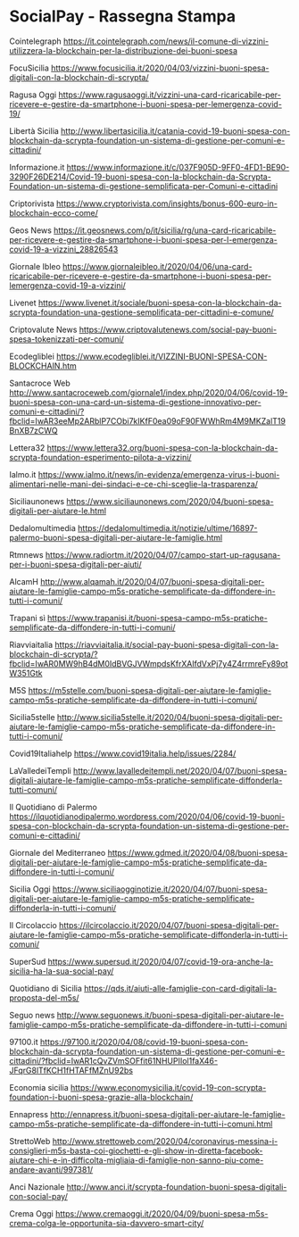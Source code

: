 # SocialPay - Rassegna Stampa

Cointelegraph
https://it.cointelegraph.com/news/il-comune-di-vizzini-utilizzera-la-blockchain-per-la-distribuzione-dei-buoni-spesa

FocuSicilia
https://www.focusicilia.it/2020/04/03/vizzini-buoni-spesa-digitali-con-la-blockchain-di-scrypta/

Ragusa Oggi
https://www.ragusaoggi.it/vizzini-una-card-ricaricabile-per-ricevere-e-gestire-da-smartphone-i-buoni-spesa-per-lemergenza-covid-19/

Libertà Sicilia
http://www.libertasicilia.it/catania-covid-19-buoni-spesa-con-blockchain-da-scrypta-foundation-un-sistema-di-gestione-per-comuni-e-cittadini/

Informazione.it
https://www.informazione.it/c/037F905D-9FF0-4FD1-BE90-3290F26DE214/Covid-19-buoni-spesa-con-la-blockchain-da-Scrypta-Foundation-un-sistema-di-gestione-semplificata-per-Comuni-e-cittadini

Criptorivista
https://www.cryptorivista.com/insights/bonus-600-euro-in-blockchain-ecco-come/

Geos News
https://it.geosnews.com/p/it/sicilia/rg/una-card-ricaricabile-per-ricevere-e-gestire-da-smartphone-i-buoni-spesa-per-l-emergenza-covid-19-a-vizzini_28826543

Giornale Ibleo
https://www.giornaleibleo.it/2020/04/06/una-card-ricaricabile-per-ricevere-e-gestire-da-smartphone-i-buoni-spesa-per-lemergenza-covid-19-a-vizzini/

Livenet
https://www.livenet.it/sociale/buoni-spesa-con-la-blockchain-da-scrypta-foundation-una-gestione-semplificata-per-cittadini-e-comune/

Criptovalute News
https://www.criptovalutenews.com/social-pay-buoni-spesa-tokenizzati-per-comuni/

Ecodegliblei
https://www.ecodegliblei.it/VIZZINI-BUONI-SPESA-CON-BLOCKCHAIN.htm

Santacroce Web
http://www.santacroceweb.com/giornale1/index.php/2020/04/06/covid-19-buoni-spesa-con-una-card-un-sistema-di-gestione-innovativo-per-comuni-e-cittadini/?fbclid=IwAR3eeMp2ARblP7CObi7kIKfF0ea09oF90FWWhRm4M9MKZalT19BnXB7zCWQ

Lettera32
https://www.lettera32.org/buoni-spesa-con-la-blockchain-da-scrypta-foundation-esperimento-pilota-a-vizzini/

Ialmo.it
https://www.ialmo.it/news/in-evidenza/emergenza-virus-i-buoni-alimentari-nelle-mani-dei-sindaci-e-ce-chi-sceglie-la-trasparenza/

Siciliaunonews
https://www.siciliaunonews.com/2020/04/buoni-spesa-digitali-per-aiutare-le.html

Dedalomultimedia
https://dedalomultimedia.it/notizie/ultime/16897-palermo-buoni-spesa-digitali-per-aiutare-le-famiglie.html

Rtmnews
https://www.radiortm.it/2020/04/07/campo-start-up-ragusana-per-i-buoni-spesa-digitali-per-aiuti/

AlcamH
http://www.alqamah.it/2020/04/07/buoni-spesa-digitali-per-aiutare-le-famiglie-campo-m5s-pratiche-semplificate-da-diffondere-in-tutti-i-comuni/

Trapani sì
https://www.trapanisi.it/buoni-spesa-campo-m5s-pratiche-semplificate-da-diffondere-in-tutti-i-comuni/

Riavviaitalia
https://riavviaitalia.it/social-pay-buoni-spesa-digitali-con-la-blockchain-di-scrypta/?fbclid=IwAR0MW9hB4dM0IdBVGJVWmpdsKfrXAlfdVxPj7y4Z4rrmreFy89otW351Gtk

M5S
https://m5stelle.com/buoni-spesa-digitali-per-aiutare-le-famiglie-campo-m5s-pratiche-semplificate-da-diffondere-in-tutti-i-comuni/

Sicilia5stelle
http://www.sicilia5stelle.it/2020/04/buoni-spesa-digitali-per-aiutare-le-famiglie-campo-m5s-pratiche-semplificate-da-diffondere-in-tutti-i-comuni/

Covid19Italiahelp
https://www.covid19italia.help/issues/2284/

LaValledeiTempli
http://www.lavalledeitempli.net/2020/04/07/buoni-spesa-digitali-aiutare-le-famiglie-campo-m5s-pratiche-semplificate-diffonderla-tutti-comuni/

Il Quotidiano di Palermo
https://ilquotidianodipalermo.wordpress.com/2020/04/06/covid-19-buoni-spesa-con-blockchain-da-scrypta-foundation-un-sistema-di-gestione-per-comuni-e-cittadini/

Giornale del Mediterraneo
https://www.gdmed.it/2020/04/08/buoni-spesa-digitali-per-aiutare-le-famiglie-campo-m5s-pratiche-semplificate-da-diffondere-in-tutti-i-comuni/

Sicilia Oggi
https://www.siciliaogginotizie.it/2020/04/07/buoni-spesa-digitali-per-aiutare-le-famiglie-campo-m5s-pratiche-semplificate-diffonderla-in-tutti-i-comuni/

Il Circolaccio
https://ilcircolaccio.it/2020/04/07/buoni-spesa-digitali-per-aiutare-le-famiglie-campo-m5s-pratiche-semplificate-diffonderla-in-tutti-i-comuni/

SuperSud
https://www.supersud.it/2020/04/07/covid-19-ora-anche-la-sicilia-ha-la-sua-social-pay/

Quotidiano di Sicilia
https://qds.it/aiuti-alle-famiglie-con-card-digitali-la-proposta-del-m5s/

Seguo news
http://www.seguonews.it/buoni-spesa-digitali-per-aiutare-le-famiglie-campo-m5s-pratiche-semplificate-da-diffondere-in-tutti-i-comuni

97100.it
https://97100.it/2020/04/08/covid-19-buoni-spesa-con-blockchain-da-scrypta-foundation-un-sistema-di-gestione-per-comuni-e-cittadini/?fbclid=IwAR1cQvZVmSOFfit61NHUPIIol1faX46-JFqrG8lTfKCH1fHTAFfMZnU92bs

Economia sicilia
https://www.economysicilia.it/covid-19-con-scrypta-foundation-i-buoni-spesa-grazie-alla-blockchain/


Ennapress
http://ennapress.it/buoni-spesa-digitali-per-aiutare-le-famiglie-campo-m5s-pratiche-semplificate-da-diffondere-in-tutti-i-comuni.html

StrettoWeb
http://www.strettoweb.com/2020/04/coronavirus-messina-i-consiglieri-m5s-basta-coi-giochetti-e-gli-show-in-diretta-facebook-aiutare-chi-e-in-difficolta-migliaia-di-famiglie-non-sanno-piu-come-andare-avanti/997381/

Anci Nazionale
http://www.anci.it/scrypta-foundation-buoni-spesa-digitali-con-social-pay/

Crema Oggi
https://www.cremaoggi.it/2020/04/09/buoni-spesa-m5s-crema-colga-le-opportunita-sia-davvero-smart-city/
